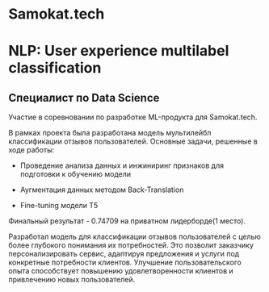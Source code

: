 # Samokat.tech
# NLP: User experience multilabel classification 

## Специалист по Data Science

Участие в соревновании по разработке ML-продукта для Samokat.tech.

В рамках проекта была разработана модель мультилейбл классификации отзывов пользователей. Основные задачи, решенные в ходе работы:

- Проведение анализа данных и инжиниринг признаков для подготовки к обучению модели

- Аугментация данных методом Back-Translation

- Fine-tuning модели T5

Финальный результат - 0.74709 на приватном лидерборде(1 место).

Разработал модель для классификации отзывов пользователей с целью более глубокого понимания их потребностей. Это позволит заказчику персонализировать сервис, адаптируя предложения и услуги под конкретные потребности клиентов. Улучшение пользовательского опыта способствует повышению удовлетворенности клиентов и привлечению новых пользователей.
